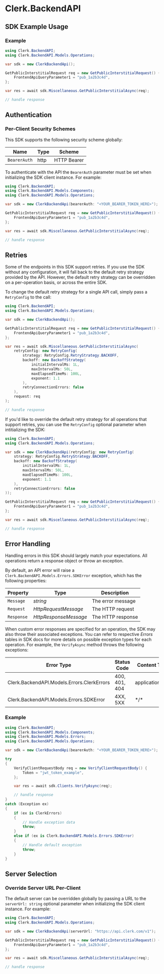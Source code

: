 # Clerk.BackendAPI


<!-- Start SDK Example Usage [usage] -->
## SDK Example Usage

### Example

```csharp
using Clerk.BackendAPI;
using Clerk.BackendAPI.Models.Operations;

var sdk = new ClerkBackendApi();

GetPublicInterstitialRequest req = new GetPublicInterstitialRequest() {
    FrontendApiQueryParameter1 = "pub_1a2b3c4d",
};

var res = await sdk.Miscellaneous.GetPublicInterstitialAsync(req);

// handle response
```
<!-- End SDK Example Usage [usage] -->

<!-- Start Authentication [security] -->
## Authentication

### Per-Client Security Schemes

This SDK supports the following security scheme globally:

| Name         | Type | Scheme      |
| ------------ | ---- | ----------- |
| `BearerAuth` | http | HTTP Bearer |

To authenticate with the API the `BearerAuth` parameter must be set when initializing the SDK client instance. For example:
```csharp
using Clerk.BackendAPI;
using Clerk.BackendAPI.Models.Components;
using Clerk.BackendAPI.Models.Operations;

var sdk = new ClerkBackendApi(bearerAuth: "<YOUR_BEARER_TOKEN_HERE>");

GetPublicInterstitialRequest req = new GetPublicInterstitialRequest() {
    FrontendApiQueryParameter1 = "pub_1a2b3c4d",
};

var res = await sdk.Miscellaneous.GetPublicInterstitialAsync(req);

// handle response
```
<!-- End Authentication [security] -->

<!-- Start Retries [retries] -->
## Retries

Some of the endpoints in this SDK support retries. If you use the SDK without any configuration, it will fall back to the default retry strategy provided by the API. However, the default retry strategy can be overridden on a per-operation basis, or across the entire SDK.

To change the default retry strategy for a single API call, simply pass a `RetryConfig` to the call:
```csharp
using Clerk.BackendAPI;
using Clerk.BackendAPI.Models.Operations;

var sdk = new ClerkBackendApi();

GetPublicInterstitialRequest req = new GetPublicInterstitialRequest() {
    FrontendApiQueryParameter1 = "pub_1a2b3c4d",
};

var res = await sdk.Miscellaneous.GetPublicInterstitialAsync(
    retryConfig: new RetryConfig(
        strategy: RetryConfig.RetryStrategy.BACKOFF,
        backoff: new BackoffStrategy(
            initialIntervalMs: 1L,
            maxIntervalMs: 50L,
            maxElapsedTimeMs: 100L,
            exponent: 1.1
        ),
        retryConnectionErrors: false
    ),
    request: req
);

// handle response
```

If you'd like to override the default retry strategy for all operations that support retries, you can use the `RetryConfig` optional parameter when intitializing the SDK:
```csharp
using Clerk.BackendAPI;
using Clerk.BackendAPI.Models.Operations;

var sdk = new ClerkBackendApi(retryConfig: new RetryConfig(
    strategy: RetryConfig.RetryStrategy.BACKOFF,
    backoff: new BackoffStrategy(
        initialIntervalMs: 1L,
        maxIntervalMs: 50L,
        maxElapsedTimeMs: 100L,
        exponent: 1.1
    ),
    retryConnectionErrors: false
));

GetPublicInterstitialRequest req = new GetPublicInterstitialRequest() {
    FrontendApiQueryParameter1 = "pub_1a2b3c4d",
};

var res = await sdk.Miscellaneous.GetPublicInterstitialAsync(req);

// handle response
```
<!-- End Retries [retries] -->

<!-- Start Error Handling [errors] -->
## Error Handling

Handling errors in this SDK should largely match your expectations. All operations return a response object or throw an exception.

By default, an API error will raise a `Clerk.BackendAPI.Models.Errors.SDKError` exception, which has the following properties:

| Property      | Type                  | Description           |
|---------------|-----------------------|-----------------------|
| `Message`     | *string*              | The error message     |
| `Request`     | *HttpRequestMessage*  | The HTTP request      |
| `Response`    | *HttpResponseMessage* | The HTTP response     |

When custom error responses are specified for an operation, the SDK may also throw their associated exceptions. You can refer to respective *Errors* tables in SDK docs for more details on possible exception types for each operation. For example, the `VerifyAsync` method throws the following exceptions:

| Error Type                                 | Status Code   | Content Type     |
| ------------------------------------------ | ------------- | ---------------- |
| Clerk.BackendAPI.Models.Errors.ClerkErrors | 400, 401, 404 | application/json |
| Clerk.BackendAPI.Models.Errors.SDKError    | 4XX, 5XX      | \*/\*            |

### Example

```csharp
using Clerk.BackendAPI;
using Clerk.BackendAPI.Models.Components;
using Clerk.BackendAPI.Models.Errors;
using Clerk.BackendAPI.Models.Operations;

var sdk = new ClerkBackendApi(bearerAuth: "<YOUR_BEARER_TOKEN_HERE>");

try
{
    VerifyClientRequestBody req = new VerifyClientRequestBody() {
        Token = "jwt_token_example",
    };

    var res = await sdk.Clients.VerifyAsync(req);

    // handle response
}
catch (Exception ex)
{
    if (ex is ClerkErrors)
    {
        // Handle exception data
        throw;
    }
    else if (ex is Clerk.BackendAPI.Models.Errors.SDKError)
    {
        // Handle default exception
        throw;
    }
}
```
<!-- End Error Handling [errors] -->

<!-- Start Server Selection [server] -->
## Server Selection

### Override Server URL Per-Client

The default server can be overridden globally by passing a URL to the `serverUrl: string` optional parameter when initializing the SDK client instance. For example:
```csharp
using Clerk.BackendAPI;
using Clerk.BackendAPI.Models.Operations;

var sdk = new ClerkBackendApi(serverUrl: "https://api.clerk.com/v1");

GetPublicInterstitialRequest req = new GetPublicInterstitialRequest() {
    FrontendApiQueryParameter1 = "pub_1a2b3c4d",
};

var res = await sdk.Miscellaneous.GetPublicInterstitialAsync(req);

// handle response
```
<!-- End Server Selection [server] -->

<!-- Placeholder for Future Speakeasy SDK Sections -->
